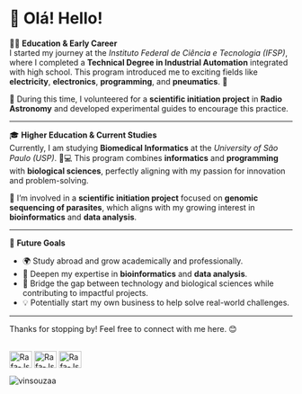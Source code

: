 # 👋 Olá! Hello!  

👨‍🎓 **Education & Early Career**  
I started my journey at the *Instituto Federal de Ciência e Tecnologia (IFSP)*, where I completed a **Technical Degree in Industrial Automation** integrated with high school. This program introduced me to exciting fields like **electricity**, **electronics**, **programming**, and **pneumatics**. 🚀  

🔭 During this time, I volunteered for a **scientific initiation project** in **Radio Astronomy** and developed experimental guides to encourage this practice.  

---

🎓 **Higher Education & Current Studies**  
Currently, I am studying **Biomedical Informatics** at the *University of São Paulo (USP)*. 🧬💻 This program combines **informatics** and **programming** with **biological sciences**, perfectly aligning with my passion for innovation and problem-solving.  

🔬 I’m involved in a **scientific initiation project** focused on **genomic sequencing of parasites**, which aligns with my growing interest in **bioinformatics** and **data analysis**.  

---

🎯 **Future Goals**  
- 🌍 Study abroad and grow academically and professionally.  
- 🔬 Deepen my expertise in **bioinformatics** and **data analysis**.  
- 🚀 Bridge the gap between technology and biological sciences while contributing to impactful projects.  
- 💡 Potentially start my own business to help solve real-world challenges.  

---

Thanks for stopping by! Feel free to connect with me here. 😊

<div style="display: inline_block"><br>
  <img align="center" alt="Rafa-Js" height="30" width="40" src="https://cdn.jsdelivr.net/gh/devicons/devicon@latest/icons/cplusplus/cplusplus-original.svg">
  <img align="center" alt="Rafa-Js" height="30" width="40" src="https://cdn.jsdelivr.net/gh/devicons/devicon@latest/icons/r/r-original.svg">
  <img align="center" alt="Rafa-Js" height="30" width="40" src="https://cdn.jsdelivr.net/gh/devicons/devicon@latest/icons/python/python-original-wordmark.svg">
  </div>

 <p><p><img align="left" src="https://github-readme-stats.vercel.app/api/top-langs?username=vinsouzaa&show_icons=true&locale=en&layout=compact" alt="vinsouzaa" /></p></p>
